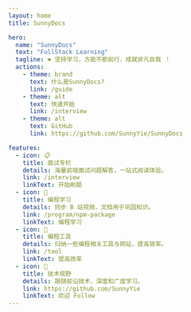 ```yaml
---
layout: home
title: SunnyDocs

hero:
  name: "SunnyDocs"
  text: "FullStack Learning"
  tagline: ❤️ 坚持学习，方能不断前行，成就非凡自我 ！
  actions:
    - theme: brand
      text: 什么是SunnyDocs?
      link: /guide
    - theme: alt
      text: 快速开始
      link: /interview
    - theme: alt
      text: GitHub
      link: https://github.com/SunnyYie/SunnyDocs

features:
  - icon: 📋
    title: 面试专栏
    details: 海量前端面试问题解答，一站式阅读体验。
    link: /interview
    linkText: 开始刷题
  - icon: 💬
    title: 编程学习
    details: 同步 B 站视频，文档用于巩固知识。
    link: /program/npm-package
    linkText: 编程学习
  - icon: 🔧
    title: 编程工具
    details: 归纳一些编程相关工具与网站，提高效率。
    link: /tool
    linkText: 提高效率
  - icon: 🎉
    title: 技术视野
    details: 跟随前沿技术，深度和广度学习。
    link: https://github.com/SunnyYie
    linkText: 欢迎 Follow
---
```


<script setup>
import {VPTeamPage,VPTeamPageTitle, VPTeamMembers} from 'vitepress/theme';

const members = [
  {
    avatar: 'https://www.github.com/SunnyYie.png',
    name: 'Yi Sun',
    title: '坚持学习，方能不断前行，成就非凡自我',
    desc: 'FullStack Developer<br/>Creator @<a href="https://github.com/SunnyYie/SunnyDocs" target="_blank">SunnyDocs</a>',
    links: [
      { icon: 'github', link: 'https://github.com/SunnyYie' },
    ]
  },
]
</script>

<VPTeamPage>
  <VPTeamPageTitle>
    <template #title>
      开发人员介绍
    </template>
  </VPTeamPageTitle>
  <VPTeamMembers :members="members"/>
</VPTeamPage>
